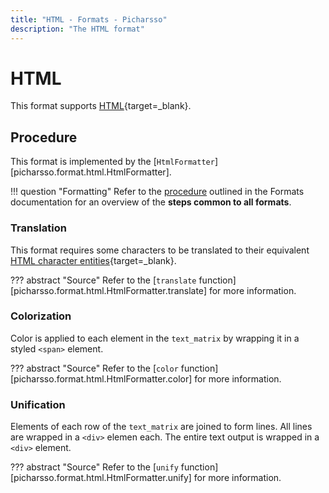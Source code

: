 ```yaml
---
title: "HTML - Formats - Picharsso"
description: "The HTML format"
---
```


# HTML

This format supports [HTML](https://en.wikipedia.org/wiki/HTML){target=_blank}.

## Procedure

This format is implemented by the [`HtmlFormatter`][picharsso.format.html.HtmlFormatter].

!!! question "Formatting"
    Refer to the [procedure](./index.md#procedure) outlined in the Formats documentation
    for an overview of the **steps common to all formats**.

### Translation

This format requires some characters to be translated
to their equivalent [HTML character entities](https://html.spec.whatwg.org/multipage/named-characters.html#named-character-references){target=_blank}.

??? abstract "Source"
    Refer to the [`translate` function][picharsso.format.html.HtmlFormatter.translate]
    for more information.

### Colorization

Color is applied to each element in the `text_matrix` by
wrapping it in a styled `<span>` element.

??? abstract "Source"
    Refer to the [`color` function][picharsso.format.html.HtmlFormatter.color]
    for more information.

### Unification

Elements of each row of the `text_matrix` are joined to form
lines.
All lines are wrapped in a `<div>` elemen each.
The entire text output is wrapped in a `<div>` element.

??? abstract "Source"
    Refer to the [`unify` function][picharsso.format.html.HtmlFormatter.unify]
    for more information.

